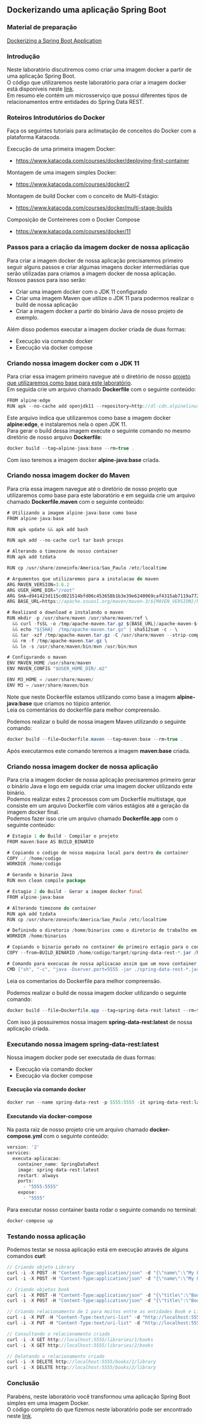 ## Dockerizando uma aplicação Spring Boot

### Material de preparação

[Dockerizing a Spring Boot Application](https://www.baeldung.com/dockerizing-spring-boot-application)<br/>

### Introdução

Neste laboratório discutiremos como criar uma imagem docker a partir de uma aplicação Spring Boot.<br/>
O código que utilizaremos neste laboratório para criar a imagem docker está disponíveis neste [link](./exemplo/spring-data-rest-base/).<br/>
Em resumo ele contém um microsserviço que possui diferentes tipos de relacionamentos entre entidades do Spring Data REST.

### Roteiros Introdutórios do Docker

Faça os seguintes tutoriais para aclimatação de conceitos do Docker com a plataforma Katacoda.

Execução de uma primeira imagem Docker:

- https://www.katacoda.com/courses/docker/deploying-first-container

Montagem de uma imagem simples Docker:

- https://www.katacoda.com/courses/docker/2

Montagem de build Docker com o conceito de Multi-Estágio:

- https://www.katacoda.com/courses/docker/multi-stage-builds

Composição de Conteineres com o Docker Compose

- https://www.katacoda.com/courses/docker/11

### Passos para a criação da imagem docker de nossa aplicação

Para criar a imagem docker de nossa aplicação precisaremos primeiro seguir alguns passos e criar algumas imagens docker intermediárias que serão utilizadas para criamos a imagem
docker de nossa aplicação.<br/>
Nossos passos para isso serão:

- Criar uma imagem docker com o JDK 11 configurado
- Criar uma imagem Maven que utilize o JDK 11 para podermos realizar o build de nossa aplicação
- Criar a imagem docker a partir do binário Java de nosso projeto de exemplo.

Além disso podemos executar a imagem docker criada de duas formas:

- Execução via comando docker
- Execução via docker compose

### Criando nossa imagem docker com o JDK 11

Para criar essa imagem primeiro navegue até o diretório de nosso [projeto que utilizaremos como base para este laboratório](./exemplo/spring-data-rest-base/).<br/>
Em seguida crie um arquivo chamado **Dockerfile** com o seguinte conteúdo:

```java
FROM alpine:edge
RUN apk --no-cache add openjdk11 --repository=http://dl-cdn.alpinelinux.org/alpine/edge/community
```

Este arquivo indica que utilizaremos como base a imagem docker **alpine:edge**, e instalaremos nela o open JDK 11.<br/>
Para gerar o build dessa imagem execute o seguinte comando no mesmo diretório de nosso arquivo **Dockerfile**:

```java
docker build --tag=alpine-java:base --rm=true .
```

Com isso teremos a imagem docker **alpine-java:base** criada.

### Criando nossa imagem docker do Maven

Para cria essa imagem navegue até o diretório de nosso projeto que utilizaremos como base para este laboratório e em seguida crie um
arquivo chamado **Dockerfile.maven** com o seguinte conteúdo:

```java
# Utilizando a imagem alpine-java:base como base
FROM alpine-java:base

RUN apk update && apk add bash

RUN apk add --no-cache curl tar bash procps

# Alterando o timezone de nosso container
RUN apk add tzdata

RUN cp /usr/share/zoneinfo/America/Sao_Paulo /etc/localtime

# Argumentos que utilizaremos para a instalacao do maven
ARG MAVEN_VERSION=3.6.2
ARG USER_HOME_DIR="/root"
ARG SHA=d941423d115cd021514bfd06c453658b1b3e39e6240969caf4315ab7119a77299713f14b620fb2571a264f8dff2473d8af3cb47b05acf0036fc2553199a5c1ee
ARG BASE_URL=https://apache.osuosl.org/maven/maven-3/${MAVEN_VERSION}/binaries

# Realizand o download e instalando o maven
RUN mkdir -p /usr/share/maven /usr/share/maven/ref \
  && curl -fsSL -o /tmp/apache-maven.tar.gz ${BASE_URL}/apache-maven-${MAVEN_VERSION}-bin.tar.gz \
  && echo "${SHA}  /tmp/apache-maven.tar.gz" | sha512sum -c - \
  && tar -xzf /tmp/apache-maven.tar.gz -C /usr/share/maven --strip-components=1 \
  && rm -f /tmp/apache-maven.tar.gz \
  && ln -s /usr/share/maven/bin/mvn /usr/bin/mvn

# Configurando o maven
ENV MAVEN_HOME /usr/share/maven
ENV MAVEN_CONFIG "$USER_HOME_DIR/.m2"

ENV M3_HOME = /user/share/maven/
ENV M3 = /user/share/maven/bin
```

Note que neste Dockerfile estamos utilizando como base a imagem **alpine-java:base** que criamos no tópico anterior.<br/>
Leia os comentários do dockerfile para melhor compreensão.

Podemos realizar o build de nossa imagem Maven utilizando o seguinte comando:

```java
docker build --file=Dockerfile.maven --tag=maven:base --rm=true .
```

Após executarmos este comando teremos a imagem **maven:base** criada.

### Criando nossa imagem docker de nossa aplicação

Para cria a imagem docker de nossa aplicação precisaremos primeiro gerar o binário Java e logo em seguida criar uma imagem docker utilizando este binário.<br/>
Podemos realizar estes 2 processos com um Dockerfile multistage, que consiste em um arquivo Dockerfile com vários estágios até a geração da imagem docker final.<br/>
Podemos fazer isso crie um arquivo chamado **Dockerfile.app** com o seguinte conteúdo:

```java
# Estagio 1 do Build - Compilar o projeto
FROM maven:base AS BUILD_BINARIO

# Copiando o codigo de nossa maquina local para dentro do container
COPY ./ /home/codigo
WORKDIR /home/codigo

# Gerando o binario Java
RUN mvn clean compile package

# Estagio 2 do Build - Gerar a imagem docker final
FROM alpine-java:base

# Alterando timezone do container
RUN apk add tzdata
RUN cp /usr/share/zoneinfo/America/Sao_Paulo /etc/localtime

# Definindo o diretorio /home/binarios como o diretorio de trabalho em nosso container
WORKDIR /home/binarios

# Copiando o binario gerado no container do primeiro estagio para o container do segundo estagio
COPY --from=BUILD_BINARIO /home/codigo/target/spring-data-rest-*.jar /home/binarios

# Comando para execucao de nossa aplicacao assim que um novo container for criado
CMD ["sh", "-c", "java -Dserver.port=5555 -jar ./spring-data-rest-*.jar"]
```

Leia os comentarios do Dockerfile para melhor compreensão.

Podemos realizar o build de nossa imagem docker utilizando o seguinte comando:

```java
docker build --file=Dockerfile.app --tag=spring-data-rest:latest --rm=true .
```

Com isso já possuiremos nossa imagem **spring-data-rest:latest** de nossa aplicação criada.

### Executando nossa imagem spring-data-rest:latest

Nossa imagem docker pode ser executada de duas formas:

- Execução via comando docker
- Execução via docker compose

#### Execução via comando docker

```java
docker run --name spring-data-rest -p 5555:5555 -it spring-data-rest:latest
```

#### Executando via docker-compose

Na pasta raiz de nosso projeto crie um arquivo chamado **docker-compose.yml** com o seguinte conteúdo:

```java
version: '2'
services:
  executa-aplicacao:
    container_name: SpringDataRest
    image: spring-data-rest:latest
    restart: always
    ports:
      - "5555:5555"
    expose:
      - "5555"
```

Para executar nosso container basta rodar o seguinte comando no terminal:

```java
docker-compose up
```

### Testando nossa aplicação

Podemos testar se nossa aplicação está em execução através de alguns comandos **curl**:

```java
// Criando objeto Library
curl -i -X POST -H "Content-Type:application/json" -d "{\"name\":\"My Library\"}" http://localhost:5555/libraries
curl -i -X POST -H "Content-Type:application/json" -d "{\"name\":\"My Library\"}" http://localhost:5555/libraries

// Criando objetos book
curl -i -X POST -H "Content-Type:application/json" -d "{\"title\":\"Book1\"}" http://localhost:5555/books
curl -i -X POST -H "Content-Type:application/json" -d "{\"title\":\"Book 2\"}" http://localhost:5555/books

// Criando relacionamento de 1 para muitos entre as entidades Book e Library
curl -i -X PUT -H "Content-Type:text/uri-list" -d "http://localhost:5555/libraries/1" http://localhost:5555/books/1/library
curl -i -X PUT -H "Content-Type:text/uri-list" -d "http://localhost:5555/libraries/1" http://localhost:5555/books/2/library

// Consultando o relacionamento criado
curl -i -X GET http://localhost:5555/libraries/1/books
curl -i -X GET http://localhost:5555/libraries/2/books

// Deletando o relacionamento criado
curl -i -X DELETE http://localhost:5555/books/1/library
curl -i -X DELETE http://localhost:5555/books/2/library
```

### Conclusão

Parabéns, neste laboratório você transformou uma aplicação Spring Boot simples em uma imagem Docker.<br/>
O código completo do que fizemos neste laboratório pode ser encontrado neste [link](./exemplo/spring-data-rest/).
